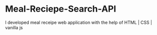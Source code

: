 # Meal-Reciepe-Search-API
 I developed meal receipe web application with the help of  HTML | CSS | vanilla js
